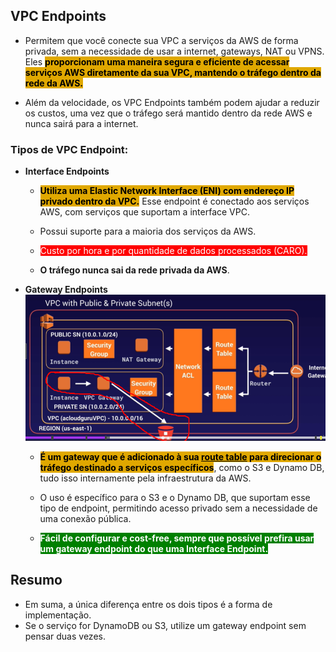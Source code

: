 ## VPC Endpoints
- Permitem que você conecte sua VPC a serviços da AWS de forma privada, sem a necessidade de usar a internet, gateways, NAT ou VPNS. Eles <span style="background-color: #e0a800; color: black;font-weight:bold">proporcionam uma maneira segura e eficiente de acessar serviços AWS diretamente da sua VPC, mantendo o tráfego dentro da rede da AWS.</span>

- Além da velocidade, os VPC Endpoints também podem ajudar a reduzir os custos, uma vez que o tráfego será mantido dentro da rede AWS e nunca sairá para a internet.

### Tipos de VPC Endpoint:
- **Interface Endpoints**
    - <span style="background-color: #e0a800; color: black;font-weight:bold">Utiliza uma Elastic Network Interface (ENI) com endereço IP privado dentro da VPC.</span> Esse endpoint é conectado aos serviços AWS, com serviços que suportam a interface VPC.
    
    - Possui suporte para a maioria dos serviços da AWS.
    
	- <span style="background-color:red; color:#fff">Custo por hora e por quantidade de dados processados (CARO). </span>
	
	- **O tráfego nunca sai da rede privada da AWS**.

- **Gateway Endpoints**
    ![alt text](gatewayEndpoint.png)
    - <span style="background-color: #e0a800; color: black;font-weight:bold">É um gateway que é adicionado à sua <ins>route table</ins> para direcionar o tráfego destinado a serviços específicos</span>, como o S3 e Dynamo DB, tudo isso internamente pela infraestrutura da AWS.
    
	- O uso é específico para o S3 e o Dynamo DB, que suportam esse tipo de endpoint, permitindo acesso privado sem a necessidade de uma conexão pública.
    
    
	- <span style="background-color: green; color: white;font-weight:bold">Fácil de configurar e cost-free, sempre que possível prefira usar um gateway endpoint do que uma Interface Endpoint.</span>

## Resumo
- Em suma, a única diferença entre os dois tipos é a forma de implementação.
- Se o serviço for DynamoDB ou S3, utilize um gateway endpoint sem pensar duas vezes.